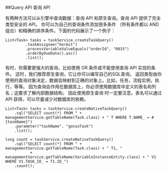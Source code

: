 ##Query API 查询 API

有两种方法可以从引擎中查询数据：查询 API 和原生查询。查询 API 提供了完全类型安全的 API。 你可以为自己的查询条件添加很多条件 （所有条件都以 AND 组合）和精确的排序条件。下面的代码展示了一个例子：

	List<Task> tasks = taskService.createTaskQuery()
	         .taskAssignee("kermit")
	         .processVariableValueEquals("orderId", "0815")
	         .orderByDueDate().asc()
	         .list();

有时，你需要更强大的查询，比如使用 OR 条件或不能使用查询 API 实现的条件。 这时，我们推荐原生查询，它让你可以编写自己的SQL查询。 返回类型由你使用的查询对象决定，数据会映射到正确的对象上。比如，任务，流程实例，执行，等等。 因为查询会作用在数据库上，你必须使用数据库中定义的表名和列名；这要求了解内部数据结构， 因此使用原生查询
时一定要注意。表名可以通过 API 获得，可以尽量减少对数据库的依赖。

	List<Task> tasks = taskService.createNativeTaskQuery()
        .sql("SELECT count(*) FROM " + managementService.getTableName(Task.class) + " T WHERE T.NAME_ = #{taskName}")
        .parameter("taskName", "gonzoTask")
        .list();

    long count = taskService.createNativeTaskQuery()
        .sql("SELECT count(*) FROM " + managementService.getTableName(Task.class) + " T1, "
               + managementService.getTableName(VariableInstanceEntity.class) + " V1 WHERE V1.TASK_ID_ = T1.ID_")
        .count();
      

